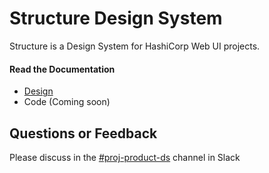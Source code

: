 # Structure Design System

Structure is a Design System for HashiCorp Web UI projects.

#### Read the Documentation

- [Design](https://hashicorp.atlassian.net/wiki/spaces/PD/pages/74940571/Structure+Design+System)
- Code (Coming soon)

## Questions or Feedback

Please discuss in the [#proj-product-ds](https://hashicorp.slack.com/messages/C7KTUHNUS/) channel in Slack
